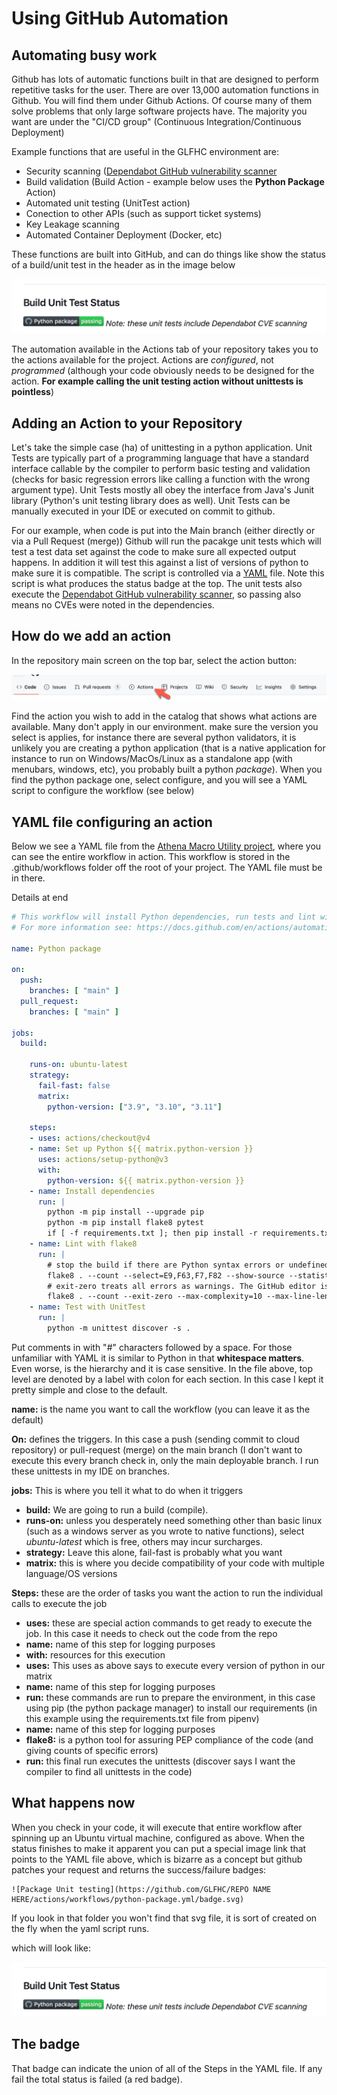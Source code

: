 # Using GitHub Automation

## Automating busy work

Github has lots of automatic functions built in that are designed to perform repetitive tasks for the user.
There are over 13,000 automation functions in Github. You will find them under Github Actions. Of course many of
them solve problems that only large software projects have. The majority you want are under the "CI/CD group" (Continuous Integration/Continuous Deployment)

Example functions that are useful in the GLFHC environment
are:

- Security scanning ([Dependabot GitHub vulnerability scanner](https://github.com/dependabot)
- Build validation (Build Action - example below uses the **Python Package** Action)
- Automated unit testing (UnitTest action)
- Conection to other APIs (such as support ticket systems)
- Key Leakage scanning
- Automated Container Deployment (Docker, etc)

These functions are built into GitHub, and can do things like show the status of a build/unit test in the header as in
the image below

![Status of Action](images/github_action_status.png "Display Action Status")

The automation available in the Actions tab of your repository takes you to the actions available for the project.
Actions are _configured_, not _programmed_ (although your code obviously needs to be designed for the action.
**For example calling the unit testing action without unittests is pointless**)

## Adding an Action to your Repository

Let's take the simple case (ha) of unittesting in a python application. Unit
Tests are typically part of a programming language that have a standard
interface callable by the compiler to perform basic testing and validation
(checks for basic regression errors like calling a function with the wrong
argument type). Unit Tests mostly all obey the interface from Java's Junit
library (Python's unit testing library does as well). Unit Tests can be manually
executed in your IDE or executed on commit to github.

For our example, when code is put into the Main branch (either directly or via a Pull Request (merge)) Github will run the pacakge unit
tests which will test a test data set against the code to make sure all expected output happens. In addition it will
test this against a list of versions of python to make sure it is compatible. The script is controlled via a [YAML](https://en.wikipedia.org/wiki/YAML)
file. Note this script is what produces the status badge at the top. The unit tests also execute the [Dependabot GitHub
vulnerability scanner](https://github.com/dependabot), so passing also means no CVEs were noted in the dependencies.

## How do we add an action
In the repository main screen on the top bar, select the action button:

![ACtion Button](images/action_button.png "Action Button")

Find the action you wish to add in the catalog that shows what actions are available. Many don't apply in our environment.
make sure the version you select is applies, for instance there are several python validators, it is unlikely you are creating 
a python application (that is a native application for instance to run on Windows/MacOs/Linux as a standalone app (with menubars, windows, etc), you probably built a python _package_).
When you find the python package one, select configure, and you will see a YAML script to configure the workflow (see below)

## YAML file configuring an action
Below we see a YAML file from the [Athena Macro Utility project](https://github.com/GLFHC/macro_render/tree/main), where you
can see the entire workflow in action. This workflow is stored in the .github/workflows folder off the root of your project. 
The YAML file must be in there.

Details at end
```YAML
# This workflow will install Python dependencies, run tests and lint with a variety of Python versions
# For more information see: https://docs.github.com/en/actions/automating-builds-and-tests/building-and-testing-python

name: Python package

on:
  push:
    branches: [ "main" ]
  pull_request:
    branches: [ "main" ]

jobs:
  build:

    runs-on: ubuntu-latest
    strategy:
      fail-fast: false
      matrix:
        python-version: ["3.9", "3.10", "3.11"]

    steps:
    - uses: actions/checkout@v4
    - name: Set up Python ${{ matrix.python-version }}
      uses: actions/setup-python@v3
      with:
        python-version: ${{ matrix.python-version }}
    - name: Install dependencies
      run: |
        python -m pip install --upgrade pip
        python -m pip install flake8 pytest
        if [ -f requirements.txt ]; then pip install -r requirements.txt; fi
    - name: Lint with flake8
      run: |
        # stop the build if there are Python syntax errors or undefined names
        flake8 . --count --select=E9,F63,F7,F82 --show-source --statistics
        # exit-zero treats all errors as warnings. The GitHub editor is 127 chars wide
        flake8 . --count --exit-zero --max-complexity=10 --max-line-length=127 --statistics
    - name: Test with UnitTest
      run: |
        python -m unittest discover -s .
```


Put comments in with "#" characters followed by a space. For those unfamiliar with YAML it is similar to Python in that **whitespace matters**. 
Even worse, is the hierarchy and it is case sensitive. In the file above, top level are denoted by a label with colon for each section. In this case I kept it pretty simple and close to the default.

**name:** is the name you want to call the workflow (you can leave it as the default)

**On:** defines the triggers. In this case a push (sending commit to cloud repository) or pull-request (merge) on the main branch (I don't want to execute this every branch check in, only the main deployable branch. I run these unittests in my IDE on branches.

**jobs:** This is where you tell it what to do when it triggers
- **build:** We are going to run a build (compile). 
- **runs-on:** unless you desperately need something other than basic linux (such as a windows server as you wrote to native functions), select _ubuntu-latest_ which is free, others may incur surcharges.
- **strategy:** Leave this alone, fail-fast is probably what you want
- **matrix:** this is where you decide compatibility of your code with multiple language/OS versions

**Steps:** these are the order of tasks you want the action to run the individual calls to execute the job
- **uses:** these are special action commands to get ready to execute the job. In this case it needs to check out the code from the repo
- **name:** name of this step for logging purposes
- **with:** resources for this execution
- **uses:** This uses as above says to execute every version of python in our matrix
- **name:** name of this step for logging purposes
- **run:** these commands are run to prepare the environment, in this case using pip (the python package manager) to install our requirements (in this example using the requirements.txt file from pipenv)
- **name:** name of this step for logging purposes
- **flake8:** is a python tool for assuring PEP compliance of the code (and giving counts of specific errors)
- **run:** this final run executes the unittests (discover says I want the compiler to find all unittests in the code)

## What happens now
When you check in your code, it will execute that entire workflow after spinning up an Ubuntu virtual machine, configured as above.
When the status finishes to make it apparent you can put a special image link that points to the YAML file above, which is bizarre as a concept
but github patches your request and returns the success/failure badges:

```text
![Package Unit testing](https://github.com/GLFHC/REPO NAME HERE/actions/workflows/python-package.yml/badge.svg)
```

If you look in that folder you won't find that svg file, it is sort of created on the fly when the yaml script runs.

which will look like:

![Status of Action](images/github_action_status.png "Display Action Status")

## The badge
That badge can indicate the union of all of the Steps in the YAML file. If any fail the total status is failed (a red badge).

